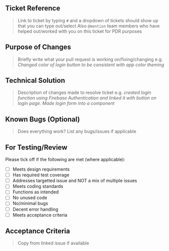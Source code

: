 ## Ticket Reference
> Link to ticket by typing `#` and a dropdown of tickets should show up that you can type out/select
> Also `@mention` team members who have helped out/worked with you on this ticket for PDR purposes

## Purpose of Changes
> Briefly write what your pull request is working on/fixing/changing
> e.g. _Changed color of login button to be consistent with app color theming_

## Technical Solution
> Description of changes made to resolve ticket
> e.g. _created login function using Firebase Authentication and linked it with button on login page. Made login form into a component_

## Known Bugs (Optional)
> Does everything work? List any bugs/issues if applicable

## For Testing/Review
Please tick off if the following are met (where applicable):

- [ ] Meets design requirements
- [ ] Has required test coverage
- [ ] Addresses targetted issue and NOT a mix of multiple issues
- [ ] Meets coding standards
- [ ] Functions as intended
- [ ] No unused code
- [ ] No/minimal bugs
- [ ] Decent error handling
- [ ] Meets acceptance criteria

## Acceptance Criteria
> Copy from linked issue if available


